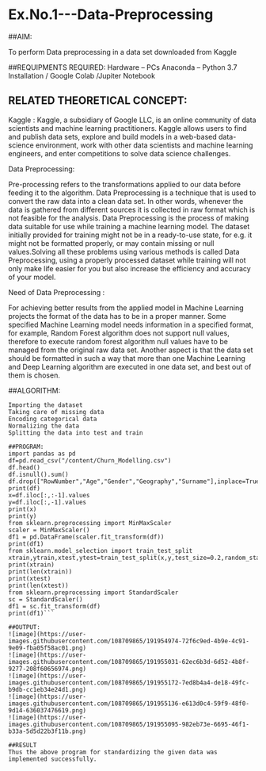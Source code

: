 # Ex.No.1---Data-Preprocessing
##AIM:

To perform Data preprocessing in a data set downloaded from Kaggle

##REQUIPMENTS REQUIRED:
Hardware – PCs
Anaconda – Python 3.7 Installation / Google Colab /Jupiter Notebook

## RELATED THEORETICAL CONCEPT:

Kaggle :
Kaggle, a subsidiary of Google LLC, is an online community of data scientists and machine learning practitioners. Kaggle allows users to find and publish data sets, explore and build models in a web-based data-science environment, work with other data scientists and machine learning engineers, and enter competitions to solve data science challenges.

Data Preprocessing:

Pre-processing refers to the transformations applied to our data before feeding it to the algorithm. Data Preprocessing is a technique that is used to convert the raw data into a clean data set. In other words, whenever the data is gathered from different sources it is collected in raw format which is not feasible for the analysis.
Data Preprocessing is the process of making data suitable for use while training a machine learning model. The dataset initially provided for training might not be in a ready-to-use state, for e.g. it might not be formatted properly, or may contain missing or null values.Solving all these problems using various methods is called Data Preprocessing, using a properly processed dataset while training will not only make life easier for you but also increase the efficiency and accuracy of your model.

Need of Data Preprocessing :

For achieving better results from the applied model in Machine Learning projects the format of the data has to be in a proper manner. Some specified Machine Learning model needs information in a specified format, for example, Random Forest algorithm does not support null values, therefore to execute random forest algorithm null values have to be managed from the original raw data set.
Another aspect is that the data set should be formatted in such a way that more than one Machine Learning and Deep Learning algorithm are executed in one data set, and best out of them is chosen.


##ALGORITHM:
```Importing the libraries
Importing the dataset
Taking care of missing data
Encoding categorical data
Normalizing the data
Splitting the data into test and train

##PROGRAM:
import pandas as pd
df=pd.read_csv("/content/Churn_Modelling.csv")
df.head()
df.isnull().sum()
df.drop(["RowNumber","Age","Gender","Geography","Surname"],inplace=True,axis=1)
print(df)
x=df.iloc[:,:-1].values
y=df.iloc[:,-1].values
print(x)
print(y)
from sklearn.preprocessing import MinMaxScaler
scaler = MinMaxScaler()
df1 = pd.DataFrame(scaler.fit_transform(df))
print(df1)
from sklearn.model_selection import train_test_split
xtrain,ytrain,xtest,ytest=train_test_split(x,y,test_size=0.2,random_state=2)
print(xtrain)
print(len(xtrain))
print(xtest)
print(len(xtest))
from sklearn.preprocessing import StandardScaler
sc = StandardScaler()
df1 = sc.fit_transform(df)
print(df1)```

##OUTPUT:
![image](https://user-images.githubusercontent.com/108709865/191954974-72f6c9ed-4b9e-4c91-9e09-fba05f58ac01.png)
![image](https://user-images.githubusercontent.com/108709865/191955031-62ec6b3d-6d52-4b8f-9277-208f60656974.png)
![image](https://user-images.githubusercontent.com/108709865/191955172-7ed8b4a4-de18-49fc-b9db-cc1eb34e24d1.png)
![image](https://user-images.githubusercontent.com/108709865/191955136-e613d0c4-59f9-48f0-9d14-636037476619.png)
![image](https://user-images.githubusercontent.com/108709865/191955095-982eb73e-6695-46f1-b33a-5d5d22b3f11b.png)

##RESULT
Thus the above program for standardizing the given data was implemented successfully.
